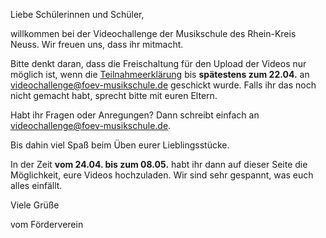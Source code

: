 Liebe Schülerinnen und Schüler,

willkommen bei der Videochallenge der Musikschule des Rhein-Kreis Neuss. Wir freuen uns, dass ihr mitmacht.

Bitte denkt daran, dass die Freischaltung für den Upload der Videos nur möglich ist, wenn die [Teilnahmeerklärung](Teilnahmeerklaerung.pdf) bis __spätestens zum 22.04.__ an [videochallenge@foev-musikschule.de](mailto:videochallenge@foev-musikschule.de) geschickt wurde. Falls ihr das noch nicht gemacht habt, sprecht bitte mit euren Eltern.

Habt ihr Fragen oder Anregungen? Dann schreibt einfach an [videochallenge@foev-musikschule.de](mailto:videochallenge@foev-musikschule.de).

Bis dahin viel Spaß beim Üben eurer Lieblingsstücke.

In der Zeit __vom 24.04. bis zum 08.05.__ habt ihr dann auf dieser Seite die Möglichkeit, eure Videos hochzuladen. Wir sind sehr gespannt, was euch alles einfällt.

Viele Grüße

vom Förderverein
